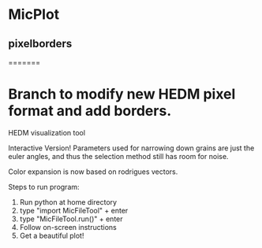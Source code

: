 # MicPlot
## pixelborders
=======

Branch to modify new HEDM pixel format and add borders.
=======

HEDM visualization tool

Interactive Version!
Parameters used for narrowing down grains are just the euler angles, and thus the selection method still has room for noise.

Color expansion is now based on rodrigues vectors.

Steps to run program:
1. Run python at home directory
2. type "import MicFileTool" + enter
3. type "MicFileTool.run()" + enter
4. Follow on-screen instructions
5. Get a beautiful plot!
